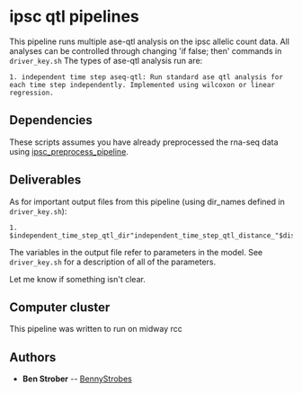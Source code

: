 # ipsc qtl pipelines

This pipeline runs multiple ase-qtl analysis on the ipsc allelic count data. All analyses can be controlled through changing 'if false; then' commands in `driver_key.sh` The types of ase-qtl analysis run are:

	1. independent time step aseq-qtl: Run standard ase qtl analysis for each time step independently. Implemented using wilcoxon or linear regression.


## Dependencies

These scripts assumes you have already preprocessed the rna-seq data using [ipsc_preprocess_pipeline](https://github.com/BennyStrobes/ipsc_preprocess_pipeline).

## Deliverables

As for important output files from this pipeline (using dir_names defined in `driver_key.sh`):

	1. $independent_time_step_qtl_dir"independent_time_step_qtl_distance_"$distance"_min_reads_"$min_reads"_min_fraction_biallelic_"$min_fraction_biallelic"_min_samples_"$min_samples_per_time_step"_min_fraction_in_test_group_"$min_fraction_in_test_group"_"$statistical_test"_normalization_method_"$normalization_method"_"

The variables in the output file refer to parameters in the model. See `driver_key.sh` for a description of all of the parameters.


Let me know if something isn't clear.

## Computer cluster

This pipeline was written to run on midway rcc

## Authors

* **Ben Strober** -- [BennyStrobes](https://github.com/BennyStrobes)